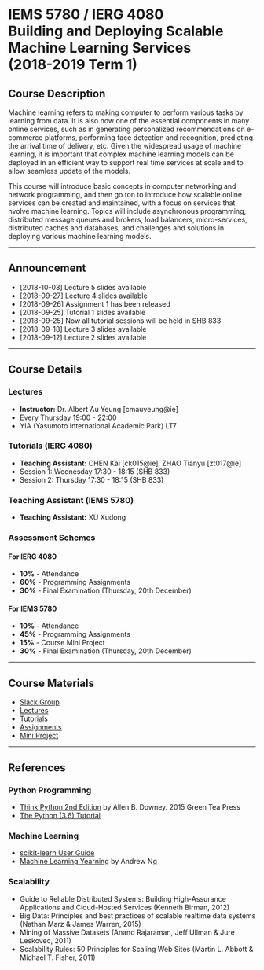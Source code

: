 # IEMS 5780 / IERG 4080<br/>Building and Deploying Scalable Machine Learning Services<br/>(2018-2019 Term 1)

## Course Description

Machine learning refers to making computer to perform various tasks by learning from data. It is also now one of the essential components in many online services, such as in generating personalized recommendations on e-commerce platforms, performing face detection and recognition, predicting the arrival time of delivery, etc. Given the widespread usage of machine learning, it is important that complex machine learning models can be deployed in an efficient way to support real time services at scale and to allow seamless update of the models.

This course will introduce basic concepts in computer networking and network programming, and then go ton to introduce how scalable online services can be created and maintained, with a focus on services that nvolve machine learning. Topics will include asynchronous programming, distributed message queues and brokers, load balancers, micro-services, distributed caches and databases, and challenges and solutions in deploying various machine learning models.

---

## Announcement

* [2018-10-03] Lecture 5 slides available
* [2018-09-27] Lecture 4 slides available
* [2018-09-26] Assignment 1 has been released
* [2018-09-25] Tutorial 1 slides available
* [2018-09-25] Now all tutorial sessions will be held in SHB 833
* [2018-09-18] Lecture 3 slides available
* [2018-09-12] Lecture 2 slides available

---

## Course Details

### Lectures

- **Instructor:** Dr. Albert Au Yeung [cmauyeung@ie]
- Every Thursday 19:00 - 22:00
- YIA (Yasumoto International Academic Park) LT7

### Tutorials (IERG 4080)

- **Teaching Assistant:** CHEN Kai [ck015@ie], ZHAO Tianyu [zt017@ie]
- Session 1: Wednesday 17:30 - 18:15 (SHB 833)
- Session 2: Thursday 17:30 - 18:15 (SHB 833)

### Teaching Assistant (IEMS 5780)

- **Teaching Assistant:** XU Xudong

### Assessment Schemes

#### For IERG 4080
- **10%** - Attendance
- **60%** - Programming Assignments
- **30%** - Final Examination (Thursday, 20th December)

#### For IEMS 5780
- **10%** - Attendance
- **45%** - Programming Assignments
- **15%** - Course Mini Project
- **30%** - Final Examination (Thursday, 20th December)

---

## Course Materials

- [Slack Group](https://iems5780-1819t1.slack.com/)
- [Lectures](lectures.md)
- [Tutorials](tutorials.md)
- [Assignments](assignments.md)
- [Mini Project](project.md)

---

## References

### Python Programming
- [Think Python 2nd Edition](https://greenteapress.com/wp/think-python-2e/) by Allen B. Downey. 2015 Green Tea Press
- [The Python (3.6) Tutorial](https://docs.python.org/3.6/tutorial/)

### Machine Learning
- [scikit-learn User Guide](http://scikit-learn.org/stable/user_guide.html)
- [Machine Learning Yearning](http://www.mlyearning.org/) by Andrew Ng

### Scalability
- Guide to Reliable Distributed Systems: Building High-Assurance Applications and Cloud-Hosted Services (Kenneth Birman, 2012)
- Big Data: Principles and best practices of scalable realtime data systems (Nathan Marz &amp; James Warren, 2015)
- Mining of Massive Datasets (Anand Rajaraman, Jeff Ullman &amp; Jure Leskovec, 2011)
- Scalability Rules: 50 Principles for Scaling Web Sites (Martin L. Abbott &amp; Michael T. Fisher, 2011)

